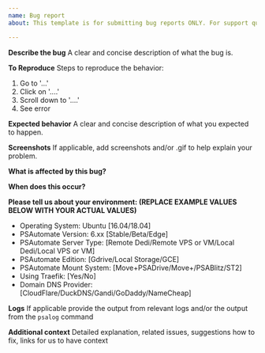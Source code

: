 ```yaml
---
name: Bug report
about: This template is for submitting bug reports ONLY. For support questions go to psautomate.io forums and/or join the PSAutomate Discord for real time help/support.

---
```


**Describe the bug**
A clear and concise description of what the bug is.

**To Reproduce**
Steps to reproduce the behavior:
1. Go to '...'
2. Click on '....'
3. Scroll down to '....'
4. See error

**Expected behavior**
A clear and concise description of what you expected to happen.

**Screenshots**
If applicable, add screenshots and/or .gif to help explain your problem.

**What is affected by this bug?**

**When does this occur?**

**Please tell us about your environment: (REPLACE EXAMPLE VALUES BELOW WITH YOUR ACTUAL VALUES)**
  
  * Operating System: Ubuntu [16.04/18.04]
  * PSAutomate Version: 6.xx [Stable/Beta/Edge]
  * PSAutomate Server Type: [Remote Dedi/Remote VPS or VM/Local Dedi/Local VPS or VM]
  * PSAutomate Edition: [Gdrive/Local Storage/GCE]
  * PSAutomate Mount System: [Move+PSADrive/Move+/PSABlitz/ST2]
  * Using Traefik: [Yes/No]
  * Domain DNS Provider:[CloudFlare/DuckDNS/Gandi/GoDaddy/NameCheap]

**Logs**
If applicable provide the output from relevant logs and/or the output from the `psalog` command

**Additional context**
Detailed explanation, related issues, suggestions how to fix, links for us to have context
